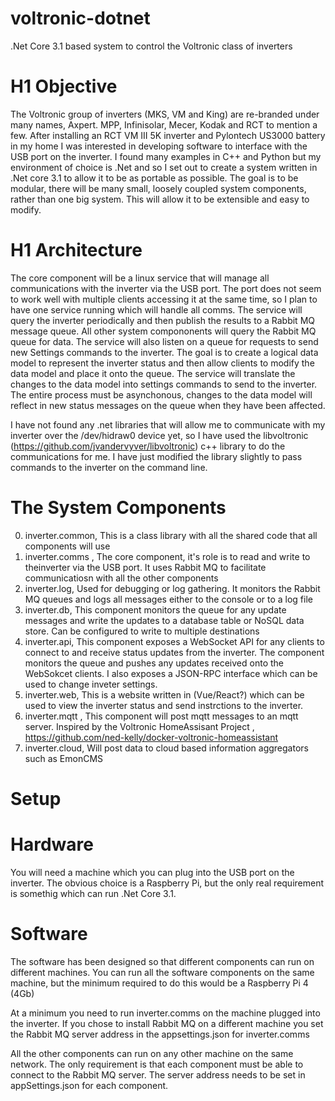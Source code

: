 # voltronic-dotnet
.Net Core 3.1 based system to control the Voltronic class of inverters

# H1 Objective 
The Voltronic group of inverters (MKS, VM and King) are re-branded under many names, Axpert. MPP, Infinisolar, Mecer, Kodak and RCT to mention a few. 
After installing an RCT VM III 5K inverter and Pylontech US3000 battery in my home I was interested in developing software to interface with the USB port on the inverter. 
I found many examples in C++ and Python but my environment of choice is .Net and so I set out to create a system written in .Net core 3.1 to allow it to be as portable as possible. 
The goal is to be modular, there will be many small, loosely coupled system components, rather than one big system. This will allow it to be extensible and easy to modify.

# H1 Architecture
The core component will be a linux service that will manage all communications with the inverter via the USB port. 
The port does not seem to work well with multiple clients accessing it at the same time, so I plan to have one service running which will handle all comms. The service will query the inverter periodically and then publish the results to a Rabbit MQ message queue. All other system compononents will query the Rabbit MQ queue for data. The service will also listen on a queue for requests to send new Settings commands to the inverter. The goal is to create a logical data model to represent the inverter status and then allow clients to modify the data model and place it onto the queue. The service will translate the changes to the data model into settings commands to send to the inverter. The entire process must be asynchonous, changes to the data model will reflect in new status messages on the queue when they have been affected.

I have not found any .net libraries that will allow me to communicate with my inverter over the /dev/hidraw0 device yet, so I have used the libvoltronic (https://github.com/jvandervyver/libvoltronic) c++ library to do the communications for me.
I have just modified the library slightly to pass commands to the inverter on the command line.

# The System Components

0. inverter.common, This is a class library with all the shared code that all components will use
1. inverter.comms , The core component, it's role is to read and write to theinverter via the USB port. It uses Rabbit MQ to facilitate communicatiosn with all the other components
2. inverter.log, Used for debugging or log gathering. It monitors the Rabbit MQ queues and logs all messages either to the console or to a log file
3. inverter.db, This component monitors the queue for any update messages and write the updates to a database table or NoSQL data store. Can be configured to write to multiple destinations
4. inverter.api, This component exposes a WebSocket API for any clients to connect to and receive status updates from the inverter. The component monitors the queue and pushes any updates received onto the WebSokcet clients.
                  I also exposes a JSON-RPC interface which can be used to change inveter settings.
5. inverter.web, This is a website written in (Vue/React?) which can be used to view the inverter status and send instrctions to the inverter.
6. inverter.mqtt , This component will post mqtt messages to an mqtt server. Inspired by the Voltronic HomeAssisant Project , https://github.com/ned-kelly/docker-voltronic-homeassistant
7. inverter.cloud, Will post data to cloud based information aggregators such as EmonCMS 

# Setup

# Hardware
You will need a machine which you can plug into the USB port on the inverter. The obvious choice is a Raspberry Pi, but the only real requirement is somethig which can run .Net Core 3.1. 


# Software
The software has been designed so that different components can run on different machines. 
You can run all the software components on the same machine, but the minimum required to do this would be a Raspberry Pi 4 (4Gb)

At a minimum you need to run inverter.comms on the machine plugged into the inverter. If you chose to install Rabbit MQ on a different machine you set the Rabbit MQ server address in the appsettings.json for inverter.comms

All the other components can run on any other machine on the same network. The only requirement is that each component must be able to connect to the Rabbit MQ server. The server address needs to be set in appSettings.json for each component.
